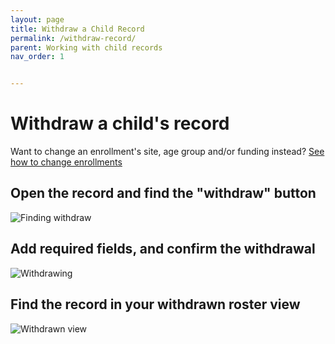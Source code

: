```yaml
---
layout: page
title: Withdraw a Child Record
permalink: /withdraw-record/
parent: Working with child records
nav_order: 1


---
```


# Withdraw a child's record

Want to change an enrollment's site, age group and/or funding instead? [See how to change enrollments](/edit-enrollment-funding/)


## Open the record and find the "withdraw" button
![Finding withdraw](../assets/images/finding-withdraw.gif "Finding withdraw")

## Add required fields, and confirm the withdrawal
![Withdrawing](../assets/images/withdraw-form.png "Withdrawing")


## Find the record in your withdrawn roster view
![Withdrawn view](../assets/images/roster-withdrawnbtn.png "Withdrawn view")
